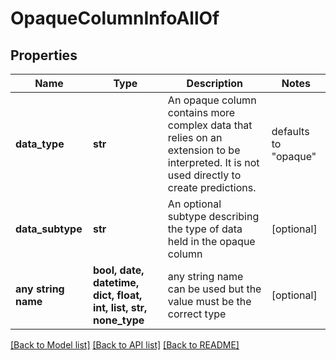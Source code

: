 # OpaqueColumnInfoAllOf


## Properties
Name | Type | Description | Notes
------------ | ------------- | ------------- | -------------
**data_type** | **str** | An opaque column contains more complex data that relies on an extension to be interpreted. It is not used directly to create predictions. | defaults to "opaque"
**data_subtype** | **str** | An optional subtype describing the type of data held in the opaque column | [optional] 
**any string name** | **bool, date, datetime, dict, float, int, list, str, none_type** | any string name can be used but the value must be the correct type | [optional]

[[Back to Model list]](../README.md#documentation-for-models) [[Back to API list]](../README.md#documentation-for-api-endpoints) [[Back to README]](../README.md)



